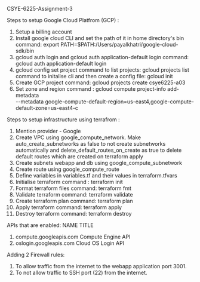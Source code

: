 CSYE-6225-Assignment-3

Steps to setup Google Cloud Platfrom (GCP) :

1. Setup a billing account
2. Install google cloud CLI and set the path of it in home directory's bin
   command: export PATH=$PATH:/Users/payalkhatri/google-cloud-sdk/bin
3. gcloud auth login and gcloud auth application-default login
   command: gcloud auth application-default login
4. gcloud config set project
   command to list projects: gcloud projects list
   command to initalise cli and then create a config file: gcloud init
5. Create GCP project
   command: gcloud projects create csye6225-a03
6. Set zone and region
   command : gcloud compute project-info add-metadata \
   --metadata google-compute-default-region=us-east4,google-compute-default-zone=us-east4-c

Steps to setup infrastructure using terrafrom :

1. Mention provider - Google
2. Create VPC using google_compute_network. Make auto_create_subnetworks as false to not create subnetworks automatically and delete_default_routes_on_create as true to delete default routes which are created on terraform apply
3. Create subnets webapp and db using google_compute_subnetwork
4. Create route using google_compute_route
5. Define variables in variables.tf and their values in terraform.tfvars
6. Initialise terraform
   command : terraform init
7. Format terraform files
   command: terraform fmt
8. Validate terraform
   command: terraform validate
9. Create terraform plan
   command: terraform plan
10. Apply terraform
    command: terraform apply
11. Destroy terraform
    command: terraform destroy

APIs that are enabled:
NAME TITLE

1. compute.googleapis.com Compute Engine API
2. oslogin.googleapis.com Cloud OS Login API


Adding 2 Firewall rules:
1. To allow traffic from the internet to the webapp application port 3001. 
2. To not allow traffic to SSH port (22) from the internet.

